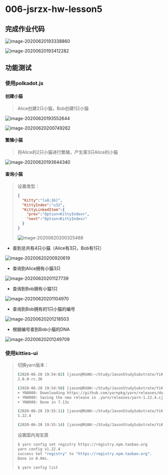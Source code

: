 # 006-jsrzx-hw-lesson5

## 完成作业代码

![image-20200620193338860](imgs/image-20200620193338860.png)

![image-20200620193412282](imgs/image-20200620193412282.png)

## 功能测试

### 使用polkadot.js

#### 创建小猫

> Alice创建2只小猫，Bob创建1只小猫

![image-20200620193552644](imgs/image-20200620193552644.png)

![image-20200620200749262](imgs/image-20200620200749262.png)

#### 繁殖小猫

> 将Alice的2只小猫进行繁殖，产生第3只Alice的小猫

![image-20200620193644340](imgs/image-20200620193644340.png)

#### 查询小猫

> 设置类型：
>
> ```json
> {
>   "Kitty":"[u8;16]",
>   "KittyIndex":"u32",
>   "KittyLinkedItem":{
>     "prev":"Option<KittyIndex>",
>     "next":"Option<KittyIndex>"
>   }
> }
> ```
>
> ![image-20200620200325488](imgs/image-20200620200325488.png)

- 查到总共有4只小猫（Alice有3只，Bob有1只）

![image-20200620200920619](imgs/image-20200620200920619.png)

- 查询到Alice拥有小猫3只

![image-20200620201127739](imgs/image-20200620201127739.png)

- 查询到Bob拥有小猫1只

![image-20200620201104970](imgs/image-20200620201104970.png)

- 查询到Bob拥有的1只小猫的编号

![image-20200620201218503](imgs/image-20200620201218503.png)

- 根据编号查到Bob小猫的DNA

![image-20200620201249709](imgs/image-20200620201249709.png)

### 使用kitties-ui

> 切换yarn版本：
>
> ```bash
> (2020-06-20 19:54:02) [jason@RUAN:~/Study/JasonStudySubstrate/YiKuaiSubstrateCourse/team1/lesson5/substrate-kitties-ui] (lesson-5)$ yarn --version
> 2.0.0-rc.36
> 
> (2020-06-20 19:54:58) [jason@RUAN:~/Study/JasonStudySubstrate/YiKuaiSubstrateCourse/team1/lesson5/substrate-kitties-ui] (lesson-5)$ yarn set version 1.22.4
> ➤ YN0000: Downloading https://github.com/yarnpkg/yarn/releases/download/v1.22.4/yarn-1.22.4.js
> ➤ YN0000: Saving the new release in .yarn/releases/yarn-1.22.4.cjs
> ➤ YN0000: Done in 7.13s
> 
> (2020-06-20 19:55:11) [jason@RUAN:~/Study/JasonStudySubstrate/YiKuaiSubstrateCourse/team1/lesson5/substrate-kitties-ui] (lesson-5)$ yarn --version
> 1.22.4
> 
> (2020-06-20 19:55:14) [jason@RUAN:~/Study/JasonStudySubstrate/YiKuaiSubstrateCourse/team1/lesson5/substrate-kitties-ui] (lesson-5)$ yarn install
> ```
> 设置国内淘宝源
>
> ```bash
> $ yarn config set registry https://registry.npm.taobao.org
> yarn config v1.22.4
> success Set "registry" to "https://registry.npm.taobao.org".
> Done in 0.04s.
> 
> $ yarn config list
> ```